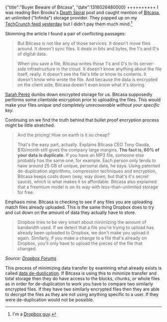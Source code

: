 {"title":"Buyer Beware of Bitcasa", "date":1316026480000}
++++++++++
I was reading Ben Brooks's [Death Spiral](http://brooksreview.net/2011/09/death-spiral/) post and caught mention of [Bitcasa](http://www.bitcasa.com/), an unlimited (“Infinite”) storage provider. They popped up on my [TechCrunch feed yesterday](http://techcrunch.com/2011/09/12/with-bitcasa-the-entire-cloud-is-your-hard-drive-for-only-10-per-month/) but I didn't pay them much mind.[^1]

Skimming the article I found a pair of conflicting passages:

> But Bitcasa is not like any of those services. It doesn't move files around. It doesn't sync files. It deals in bits and bytes, the 1's and 0's of digital data.
>
> When you save a file, Bitcasa writes those 1's and 0's to its server-side infrastructure in the cloud. It doesn't know anything about the file itself, really. It doesn't see the file's title or know its contents. It doesn't know who wrote the file. And because the data is encrypted on the client side, Bitcasa doesn't even know what it's storing.

[Sarah Perez](http://techcrunch.com/author/sarah-perez/) dumbs down encrypted storage for us. Bitcasa supposedly performs some clientside encryption prior to uploading the files. This would make your files *unique and completely unrecoverable without your specific key*.

Continuing on we find the truth behind that bullet proof encryption process might be little stretched.

> And the pricing! How on earth is it so cheap?
>
> That's the easy part, actually. Explains Bitcasa CEO Tony Gauda, $10/month still gives the company large margins. **The fact is, 60% of your data is duplicate.** If you have an MP3 file, someone else probably has the same one, for example. Each person only tends to have around 25 GB of unique, personal data, he says. Using patented de-duplication algorithms, compression techniques and encryption, Bitcasa keeps costs down (way, way down, but that's it's secret sauce), which is what makes it so affordable. Bitcasa also explained that a freemium model is on its way with less-than-unlimited storage for free.

Emphasis mine. Bitcasa is checking to see if any files you are uploading match files already uploaded. This is the same thing Dropbox does to try and cut down on the amount of data they actually have to store.

> Dropbox tries to be very smart about minimizing the amount of bandwidth used. If we detect that a file you're trying to upload has already been uploaded to Dropbox, we don't make you upload it again. Similarly, if you make a change to a file that's already on Dropbox, you'll only have to upload the pieces of the file that changed.

<cite>Source: [Dropbox Forums](http://forums.dropbox.com/topic.php?id=13313#post-83928)</cite>

This process of minimizing data transfer by examining what already exists is called [data de-duplication](http://www.backupcentral.com/mr-backup-blog-mainmenu-47/13-mr-backup-blog/134-inline-or-post-process.html/). If Bitcasa is using this to minimize transfer and total storage then they do have access to the blocks, chunks, or whole files as in order for de-duplication to work you have to compare two similarly encrypted files. If they have two similarly encrypted files then they are able to decrypt the files as they are not using anything specific to a user. If they were de-duplication would not be possible.

[^1]: I'm a [Dropbox guy](http://joshuakehn.com/2011/1/6/Dropbox-Evernote-and-Instapaper.html#dropbox).
